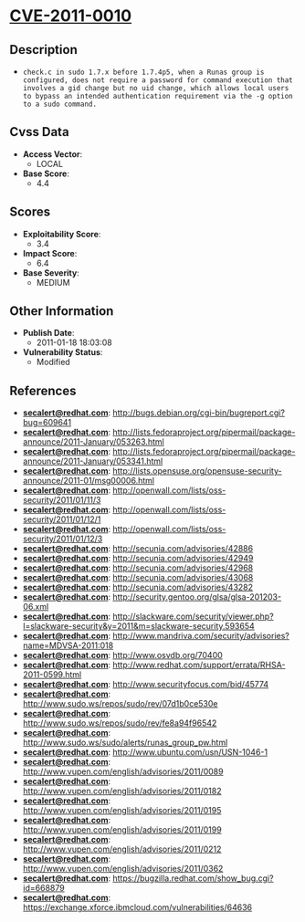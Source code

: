 
# [CVE-2011-0010](http://bugs.debian.org/cgi-bin/bugreport.cgi?bug=609641)

## Description

- `check.c in sudo 1.7.x before 1.7.4p5, when a Runas group is configured, does not require a password for command execution that involves a gid change but no uid change, which allows local users to bypass an intended authentication requirement via the -g option to a sudo command.`

## Cvss Data

- **Access Vector**:
  - LOCAL
- **Base Score**:
  - 4.4

## Scores

- **Exploitability Score**:
  - 3.4
- **Impact Score**:
  - 6.4
- **Base Severity**:
  - MEDIUM

## Other Information

- **Publish Date**:
  - 2011-01-18 18:03:08
- **Vulnerability Status**:
  - Modified

## References

- **secalert@redhat.com**: http://bugs.debian.org/cgi-bin/bugreport.cgi?bug=609641
- **secalert@redhat.com**: http://lists.fedoraproject.org/pipermail/package-announce/2011-January/053263.html
- **secalert@redhat.com**: http://lists.fedoraproject.org/pipermail/package-announce/2011-January/053341.html
- **secalert@redhat.com**: http://lists.opensuse.org/opensuse-security-announce/2011-01/msg00006.html
- **secalert@redhat.com**: http://openwall.com/lists/oss-security/2011/01/11/3
- **secalert@redhat.com**: http://openwall.com/lists/oss-security/2011/01/12/1
- **secalert@redhat.com**: http://openwall.com/lists/oss-security/2011/01/12/3
- **secalert@redhat.com**: http://secunia.com/advisories/42886
- **secalert@redhat.com**: http://secunia.com/advisories/42949
- **secalert@redhat.com**: http://secunia.com/advisories/42968
- **secalert@redhat.com**: http://secunia.com/advisories/43068
- **secalert@redhat.com**: http://secunia.com/advisories/43282
- **secalert@redhat.com**: http://security.gentoo.org/glsa/glsa-201203-06.xml
- **secalert@redhat.com**: http://slackware.com/security/viewer.php?l=slackware-security&y=2011&m=slackware-security.593654
- **secalert@redhat.com**: http://www.mandriva.com/security/advisories?name=MDVSA-2011:018
- **secalert@redhat.com**: http://www.osvdb.org/70400
- **secalert@redhat.com**: http://www.redhat.com/support/errata/RHSA-2011-0599.html
- **secalert@redhat.com**: http://www.securityfocus.com/bid/45774
- **secalert@redhat.com**: http://www.sudo.ws/repos/sudo/rev/07d1b0ce530e
- **secalert@redhat.com**: http://www.sudo.ws/repos/sudo/rev/fe8a94f96542
- **secalert@redhat.com**: http://www.sudo.ws/sudo/alerts/runas_group_pw.html
- **secalert@redhat.com**: http://www.ubuntu.com/usn/USN-1046-1
- **secalert@redhat.com**: http://www.vupen.com/english/advisories/2011/0089
- **secalert@redhat.com**: http://www.vupen.com/english/advisories/2011/0182
- **secalert@redhat.com**: http://www.vupen.com/english/advisories/2011/0195
- **secalert@redhat.com**: http://www.vupen.com/english/advisories/2011/0199
- **secalert@redhat.com**: http://www.vupen.com/english/advisories/2011/0212
- **secalert@redhat.com**: http://www.vupen.com/english/advisories/2011/0362
- **secalert@redhat.com**: https://bugzilla.redhat.com/show_bug.cgi?id=668879
- **secalert@redhat.com**: https://exchange.xforce.ibmcloud.com/vulnerabilities/64636
